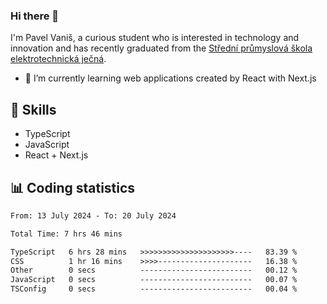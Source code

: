 ### Hi there 👋
I'm Pavel Vaniš, a curious student who is interested in technology and innovation and has recently graduated from the  [Střední průmyslová škola elektrotechnická ječná](https://www.spsejecna.cz/).

- 🌱 I’m currently learning web applications created by React with Next.js

## 🧠 Skills
- TypeScript
- JavaScript
- React + Next.js


## 📊 Coding statistics
<!--START_SECTION:waka-->

```txt
From: 13 July 2024 - To: 20 July 2024

Total Time: 7 hrs 46 mins

TypeScript   6 hrs 28 mins   >>>>>>>>>>>>>>>>>>>>>----   83.39 %
CSS          1 hr 16 mins    >>>>---------------------   16.38 %
Other        0 secs          -------------------------   00.12 %
JavaScript   0 secs          -------------------------   00.07 %
TSConfig     0 secs          -------------------------   00.04 %
```

<!--END_SECTION:waka-->
